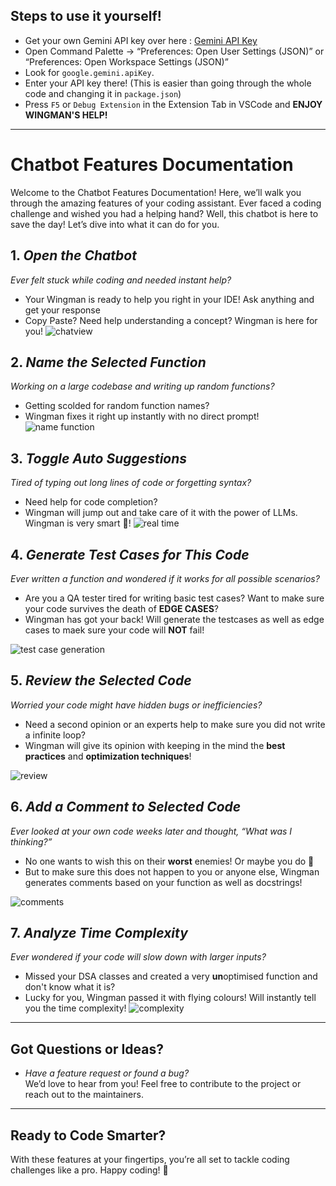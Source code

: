 ## Steps to use it yourself!
- Get your own Gemini API key over here : [Gemini API Key](https://ai.google.dev/gemini-api/docs/api-key)
- Open Command Palette → “Preferences: Open User Settings (JSON)” or “Preferences: Open Workspace Settings (JSON)”  
- Look for `google.gemini.apiKey`.
- Enter your API key there! (This is easier than going through the whole code and changing it in `package.json`)
- Press `F5` or `Debug Extension` in the Extension Tab in VSCode and **ENJOY WINGMAN'S HELP!**

---

# Chatbot Features Documentation

Welcome to the Chatbot Features Documentation! Here, we’ll walk you through the amazing features of your coding assistant. Ever faced a coding challenge and wished you had a helping hand? Well, this chatbot is here to save the day! Let’s dive into what it can do for you.


## 1. *Open the Chatbot*
   *Ever felt stuck while coding and needed instant help?*
- Your Wingman is ready to help you right in your IDE! Ask anything and get your response 
- Copy Paste? Need help understanding a concept? Wingman is here for you!
![chatview](https://github.com/user-attachments/assets/8dbab7ea-0763-4ddf-9af2-37aa6f9cf4a3)



## 2. *Name the Selected Function*
  *Working on a large codebase and writing up random functions?*
   - Getting scolded for random function names?
   - Wingman fixes it right up instantly with no direct prompt!
![name function](https://github.com/user-attachments/assets/8b9eb0c4-6d5a-429f-8ad8-a4847a380486)


## 3. *Toggle Auto Suggestions*
   *Tired of typing out long lines of code or forgetting syntax?*  
  - Need help for code completion?
  - Wingman will jump out and take care of it with the power of LLMs. Wingman is very smart 🧠!
![real time](https://github.com/user-attachments/assets/45cff8e9-3db1-4146-9241-3d50929a8f0b)



## 4. *Generate Test Cases for This Code*
   *Ever written a function and wondered if it works for all possible scenarios?*  
   - Are you a QA tester tired for writing basic test cases? Want to make sure your code survives the death of **EDGE CASES**?
   - Wingman has got your back! Will generate the testcases as well as edge cases to maek sure your code will **NOT** fail!

![test case generation](https://github.com/user-attachments/assets/f8361ea9-ca35-4c00-aacc-2e0e606de190)

## 5. *Review the Selected Code*
   *Worried your code might have hidden bugs or inefficiencies?*  
   - Need a second opinion or an experts help to make sure you did not write a infinite loop?
   - Wingman will give its opinion with keeping in the mind the **best practices** and **optimization techniques**!

![review](https://github.com/user-attachments/assets/50485b56-b859-4eef-867e-2266da71410f)

## 6. *Add a Comment to Selected Code*
   *Ever looked at your own code weeks later and thought, “What was I thinking?”*  
  - No one wants to wish this on their **worst** enemies! Or maybe you do 👀
  - But to make sure this does not happen to you or anyone else, Wingman generates comments based on your function as well as docstrings!

![comments](https://github.com/user-attachments/assets/131340a6-b670-498e-98cf-4785aca8a886)


## 7. *Analyze Time Complexity*
   *Ever wondered if your code will slow down with larger inputs?*  
  - Missed your DSA classes and created a very **un**optimised function and don't know what it is?
  - Lucky for you, Wingman passed it with flying colours! Will instantly tell you the time complexity!
![complexity](https://github.com/user-attachments/assets/e60136de-b6eb-4634-81cd-6540f3f9853e)

---

## Got Questions or Ideas?
- *Have a feature request or found a bug?*  
   We’d love to hear from you! Feel free to contribute to the project or reach out to the maintainers.

---

## Ready to Code Smarter?
With these features at your fingertips, you’re all set to tackle coding challenges like a pro. Happy coding! 🚀
